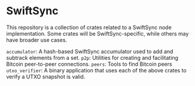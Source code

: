 # SwiftSync

This repository is a collection of crates related to a SwiftSync node implementation. Some crates will be SwiftSync-specific, while others may have broader use cases.

`accumulator`: A hash-based SwiftSync accumulator used to add and subtrack elements from a set.
`p2p`: Utilities for creating and facilitating Bitcoin peer-to-peer connections.
`peers`: Tools to find Bitcoin peers
`utxo_verifier`: A binary application that uses each of the above crates to verify a UTXO snapshot is valid.

